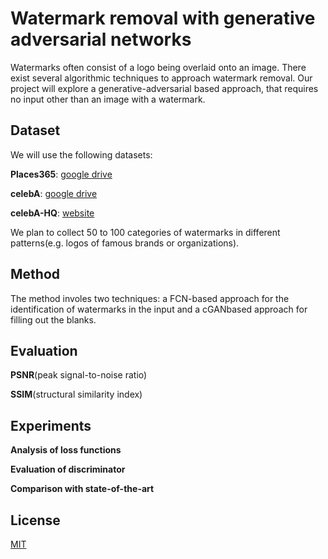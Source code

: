# Watermark removal with generative adversarial networks

Watermarks often consist of a logo being overlaid onto an image. There exist several algorithmic techniques to approach watermark removal. Our project will explore a generative-adversarial based approach, that requires no input other than an image with a watermark.



## Dataset

We will use the following datasets:

__Places365__: [google drive](http://places2.csail.mit.edu/download.html)

__celebA__: [google drive](https://drive.google.com/drive/folders/0B7EVK8r0v71pWEZsZE9oNnFzTm8)

__celebA-HQ__: [website]( https://drive.google.com/drive/folders/0B4qLcYyJmiz0TXY1NG02bzZVRGs)

We plan to collect 50 to 100 categories of watermarks in different patterns(e.g. logos of famous brands or organizations).




## Method

The method involes two techniques: a FCN-based approach for the identification of watermarks in the input and a cGANbased approach for filling out the blanks.





## Evaluation

__PSNR__(peak signal-to-noise ratio)

__SSIM__(structural similarity index)



## Experiments
__Analysis of loss functions__

__Evaluation of discriminator__

__Comparison with state-of-the-art__


<!-- 
## Authors
K.H.W. Stolle, Xiao. Liu -->




## License
[MIT](https://choosealicense.com/licenses/mit/)
